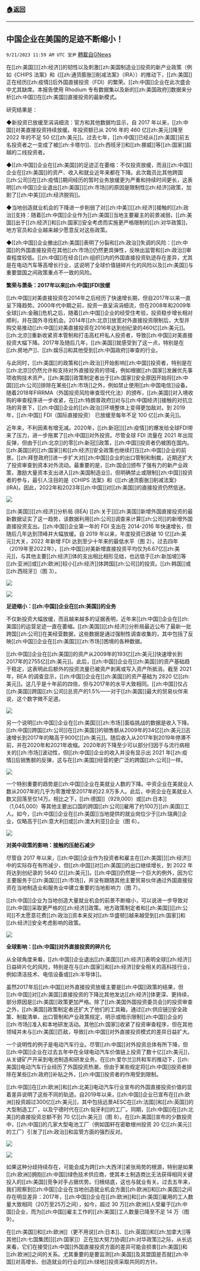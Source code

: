 ###  [:house:返回](README.md)
---


## 中国企业在美国的足迹不断缩小！
`9/21/2023 11:59 AM UTC 宝尹` [轉載自GNews](https://gnews.org/articles/1721307)

在[[zh:美国]][[zh:经济]]的韧性以及刺激[[zh:美国制造业]]投资的新产业政策（例如《CHIPS 法案》和《[[zh:通货膨胀]]削减法案》（IRA））的推动下，[[zh:美国]]正在经历[[zh:疫情]]后外国直接投资（FDI）的繁荣。[[zh:中国]]企业在此次盛会中尤其缺席。本报告使用 Rhodium 专有数据集以及新的[[zh:美国政府]]数据来分析[[zh:中国]]在[[zh:美国]]直接投资的最新模式。

研究结果是：

◆新投资已放缓至涓涓细流：官方和其他数据均显示，自 2017 年以来，[[zh:中国]]对美直接投资持续放缓。年投资额已从 2016 年的 460 亿[[zh:美元]]降至 2022 年的不足 50 亿[[zh:美元]]。过去七年，[[zh:中国]]已经从[[zh:美国]]前五名投资者之一变成了被[[zh:卡塔尔]]、[[zh:西班牙]]和[[zh:挪威]]等[[zh:国家]]超越的二线投资者。  

◆[[zh:中国]]企业在[[zh:美国]]的足迹正在萎缩：不仅投资放缓，而且[[zh:中国]]企业在[[zh:美国]]的资产、收入和就业近年来都在下降。此次裁员比其他跨国[[zh:公司]]在[[zh:疫情]]期间经历的暂时业务放缓更为严重和持续时间更长，这表明[[zh:中国]]企业退出[[zh:美国]][[zh:市场]]的原因是限制性[[zh:经济]]政策，加剧了[[zh:中美]][[zh:经济脱钩]]。

◆当地创造就业机会的下降进一步削弱了对[[zh:中美]][[zh:经济]]接触的[[zh:政治]]支持：随着[[zh:中国]]企业作为[[zh:美国]]当地主要雇主的前景减弱，[[zh:美国]]出于[[zh:经济]]和[[zh:国家]]安全考虑而实施更严格限制的[[zh:对华政策]]，地方官员和企业越来越少愿意反对这些政策。

◆[[zh:中国]]企业撤出[[zh:美国]]表明了分裂和[[zh:政治]]失调的风险：[[zh:中国]]的外国直接投资在其他[[zh:市场]]仍然更具弹性，反映出监管和[[zh:政治]]审查程度较低。[[zh:中国]]在经合[[zh:组织]]内的外国直接投资轨迹存在差异，尤其是在电动汽车等高增长行业，这说明了全球价值链碎片化的风险以及[[zh:美国]]与重要盟国之间政策重点不一致的风险。

**繁荣与萧条：2017年以来[[zh:中国]]FDI放缓**

[[zh:中国]]对美直接投资在2014年之后经历了快速增长期，但自2017年以来一直呈下降趋势。2000年代中期之前，投资一直呈涓涓细流，但在2008年和2009年全球[[zh:金融]]危机之后，随着[[zh:中国]]企业的经受住考验，投资稳步增长相对顺利，并在国外寻找机会。2014年[[zh:北京]]放宽对外直接投资限制后，大型并购交易推动[[zh:中国]]对美直接投资在2016年达到创纪录的460亿[[zh:美元]]。[[zh:北京]]重新收紧资本管制和打击高杠杆私人投资者，导致[[zh:中国]]对美直接投资大幅下降。2017年及随后几年，[[zh:美国]]就感受到了这一点，特别是在[[zh:房地产]]、[[zh:娱乐]]和其他受到[[zh:中国政府]]审查的行业。

与此同时，[[zh:美国]]的政策和[[zh:政治]]开始影响[[zh:中国]]投资者，特别是在[[zh:北京]]仍然允许和支持对外直接投资的领域，例如根据[[zh:国家]]发展优先事项收购技术资产。[[zh:美国]]政策制定者出于[[zh:国家]]安全原因开始将[[zh:中国]][[zh:公司]]排除在某些[[zh:市场]]之外，例如禁止使用[[zh:中国电信]]设备。随着2018年FIRRMA（外国投资风险审查现代化法）的颁布，[[zh:美国]]对入境收购的审查程序进一步收紧，在[[zh:特朗普政府]]对与[[zh:中国经济]]接触的对抗立场的背景下，[[zh:中国]]企业的[[zh:政治]]环境整体上变得更加敌对。到 2019 年，[[zh:中国]] FDI（国际直接投资） 已放缓至每年不足 100 亿[[zh:美元]]。

近年来，不利因素有增无减。2020年，[[zh:新冠]][[zh:疫情]]的爆发给全球FDI带来了压力，进一步拖累了[[zh:中国]]对外投资。尽管全球 FDI 流量在 2021 年出现反弹，但由于[[zh:北京]]的零[[zh:新冠]]政策，[[zh:中国]]投资者仍被困在国内。[[zh:美国]]的[[zh:国家]]和[[zh:经济]]安全政策也继续打压[[zh:中国]]企业的前景。[[zh:拜登政府]]进一步扩大对[[zh:中国]]企业的出口管制和制裁，近期还扩大了投资审查到资本对外流动。最重要的是，[[zh:国会]]颁布了强有力的新产业政策，激励大量资本支出进入[[zh:美国制造业]]，但明确禁止或限制[[zh:中国]]投资者的参与，最引人注目的是《CHIPS 法案》和《[[zh:通货膨胀]]削减法案》(IRA)。因此，2022年和2023年[[zh:中国]]对[[zh:美国]]的直接投资仍然低迷。

![](https://i.imgur.com/7zHq4w4.png)

[[zh:美国]][[zh:经济]]分析局 (BEA) [[zh:关于]][[zh:美国]]新增外国直接投资的最新数据证实了这一趋势，该数据利用[[zh:公司]]调查来计算[[zh:公司]]的新增外国直接投资支出。[[zh:中国]]企业第一年的 FDI 支出在 2014-2016 年快速增长，但随后几年达到顶峰并大幅放缓。自 2019 年以来，年度投资已跌破 10 亿[[zh:美元]]大关，2022 年新增 FDI 达到至少十年来的最低水平（图 2）。过去四年（2019年至2022年），[[zh:中国]]对美新增直接投资平均仅为6.67亿[[zh:美元]]，与其他主要[[zh:经济]]体的支出相比相形见绌，也远低于[[zh:新加坡]]等[[zh:亚洲]]或[[zh:欧洲]]较小[[zh:经济]]体跨国[[zh:公司]]的投资。[[zh:韩国]]或[[zh:西班牙]]（图 3）。

![](https://i.imgur.com/Ae0YNyA.png)

![](https://i.imgur.com/9cXLoUu.png)


**足迹缩小：[[zh:中国]]企业在[[zh:美国]]的业务**

不仅新投资大幅放缓，而且越来越多的证据表明，近年来[[zh:中国]]企业在[[zh:美国]]的运营足迹一直在萎缩。[[zh:美国]][[zh:经济]]分析局最近公布了最新一批跨国[[zh:公司]]在美经营数据，这些数据是通过强制性调查收集的，其中包括了反映[[zh:中国]]企业在[[zh:美国]][[zh:市场]]困境的各种数据。

[[zh:中国]]企业在[[zh:美国]]的资产从2009年的193亿[[zh:美元]]快速增长到2017年的2755亿[[zh:美元]]。此后，[[zh:中国]]企业在[[zh:美国]]的资产基础趋于稳定，这表明此后额外的投资流量已被资产剥离或写入资产所抵消。截至 2021 年，BEA 的调查显示，[[zh:中国]]企业在[[zh:美国]]的资产基础为 2820 亿[[zh:美元]]。这几乎是十年前的四倍，但与2017年的水平大致相同。[[zh:中国]]仅占[[zh:美国]]跨国[[zh:公司]]总资产的1.5%——对于[[zh:美国]]最大的贸易伙伴来说，这个数字微不足道。

![](https://i.imgur.com/WWDfML3.png)

另一个说明[[zh:中国]]企业在[[zh:美国]][[zh:市场]]面临挑战的数据是收入下降。[[zh:中国]]跨国[[zh:公司]]在[[zh:美国]]的销售额从2009年的34亿[[zh:美元]]迅速增长到2017年的略高于900亿[[zh:美元]]。随后收入从2017年到2019年停滞不前，并在2020年和2021年收缩。2020年的下降至少可以部分归因于与流行病相关的[[zh:市场]]波动性，但[[zh:中国]]企业的收入并没有显示出 2021 年[[zh:疫情]]后销售额的反弹，这与在[[zh:美国]]经营的更广泛的跨国[[zh:公司]]一样。

![](https://i.imgur.com/9xrwZcE.png)

一个特别重要的趋势是[[zh:中国]]企业在美就业人数的下降。中资企业在美就业人数从2007年的几乎为零激增至2017年的22.9万多人。此后，中资企业在美就业人数又回落至仅14万。相比之下，[[zh:德国]]（929,000）或[[zh:日本]]（1,045,000）等其他主要出口国的跨国[[zh:公司]]雇用了约100万[[zh:美国]]工人。如今，[[zh:中国]]企业在[[zh:美国]]当地提供的就业岗位少于[[zh:瑞典]]企业，仅略高于[[zh:意大利]]或[[zh:澳大利亚]]企业（图 6）。

![](https://i.imgur.com/WpTnQuE.png)

**对美中政策的影响：接触的压舱石减少**

尽管自 2017 年以来，[[zh:中国]]企业作为投资者和雇主在[[zh:美国]][[zh:经济]]中的实际存在有所减少，但[[zh:中国]]对[[zh:美国]]的出口继续增长，到 2022 年将达到创纪录的 5640 亿[[zh:美元]]。[[zh:中国]]仍然是一个巨大的例外，因为它主要服务于[[zh:美国]][[zh:市场]]，并没有跟随其他主要贸易伙伴通过外国直接投资在当地制造业和服务业中建立重要的当地影响力（图 7）。

[[zh:中国]]企业为当地创造大量就业机会的前景不断缩小，可以说进一步导致对[[zh:中国]]采取更严格的[[zh:经济]]政策。地方政策制定者和[[zh:美国]][[zh:公司]]不太愿意花费[[zh:政治]]资本来反对[[zh:华盛顿]]越来越受到[[zh:国家]]和[[zh:经济]]安全考虑影响的政策。

![](https://i.imgur.com/fOhvlXN.png)


**全球影响：[[zh:中国]]对外直接投资的碎片化**

从全球角度来看，[[zh:中国]]企业退出[[zh:美国]][[zh:经济]]表明全球[[zh:经济]]日益碎片化的风险，特别是在与[[zh:国家]]和[[zh:经济]]安全相关的高科技行业，例如清洁技术、电信设备或[[zh:半导体]]。

虽然2017年后[[zh:中国]]对外直接投资放缓主要是[[zh:中国]]政策的结果，但[[zh:中国]]对[[zh:美国]]直接投资的下降比其他发达[[zh:经济]]体更深、更持续，部分原因是[[zh:美国]]政策更加严格。除了[[zh:美国外国投资委员会]]的投资审查之外，[[zh:美国]]政策制定者还扩大了他们的工具箱，通过[[zh:供应链]]安全政策、制裁清单、出口管制和产业政策规定，明示或暗示限制[[zh:中国]]企业的[[zh:市场]]准入和本地研发活动。其他[[zh:国家]]收紧了投资审查程序，但在其他领域并未与[[zh:美国]]匹敌，导致[[zh:中国]]对外直接投资模式的差异日益扩大。

一个说明性的例子是电动汽车行业。尽管[[zh:中国]]对外投资总体有所下降，但[[zh:中国]]企业在过去五年中在全球电动汽车价值链上投资了数十亿[[zh:美元]]，从关键矿产开采到电池制造和研发业务。在[[zh:爱尔兰]]共和军的推动下，[[zh:美国]]电动汽车行业经历了外国投资热潮，但由于某些规定将[[zh:中国]]投资者排除在某些[[zh:政府]]补贴之外，[[zh:中国]]投资者的作用受到限制。

[[zh:中国]]在[[zh:欧洲]]和[[zh:北美]]电动汽车行业宣布的外国直接投资价值的显着差异说明了这些不同的轨迹。自2019年以来，[[zh:中国]]企业已宣布在[[zh:欧洲]]投资超过300亿[[zh:美元]]，其中包括远景AESC在[[zh:法国]]和[[zh:英国]]的大型制造工厂，以及宁德时代在[[zh:匈牙利]]的工厂。同期，[[zh:中国]]在[[zh:北美]]的直接投资总额不到 70 亿[[zh:美元]]（图 8）。在[[zh:美国]]宣布的少数投资中，[[zh:中国]]的几家大型电池工厂（例如国轩在密歇根州投资 20 亿[[zh:美元]]的工厂）引发了[[zh:政治]]和监管方面的强烈反对。

![](https://i.imgur.com/swtHiHF.png)

![](https://i.imgur.com/iHFZYUf.png)


如果这种分歧持续存在，可能会成为跨[[zh:大西洋]]紧张局势的根源，特别是如果[[zh:欧洲]]拥抱[[zh:中国]]绿色技术供应商，使其本土制造商比无法获得相同关键投入的[[zh:美国]]竞争对手占据优势。归根结底，这也与就业有关。过去五年来，我们观察到[[zh:中国]]企业在当地创造就业机会方面[[zh:欧洲]]和[[zh:美国]]之间存在明显差异：2017年，[[zh:中国]]企业在[[zh:欧洲]]和[[zh:美国]]雇用的工人数量大致相同（20万至25万之间），如今，超过 30 万[[zh:欧洲]]人受雇于[[zh:中国]]企业，而为[[zh:中国]]雇主工作的[[zh:美国]]工人数量已降至不足 14 万（图 9）。

在[[zh:美国]]和[[zh:欧洲]]（更不用说[[zh:日本]]、[[zh:英国]]和[[zh:加拿大]]等其他[[zh:七国集团]][[zh:国家]]）正在加大努力协调[[zh:对华政策]]之际，从长远来看，它们在接受[[zh:中国]]外国直接投资方面的差异可能会损害[[zh:美国]]和[[zh:欧洲]]之间的关系。尤其重要的是要监测[[zh:美国]]及其盟国是否就[[zh:中国]]对高增长、创造就业的行业的[[zh:绿地]]投资采取共同的方针。
